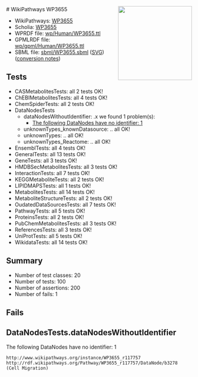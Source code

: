 <img style="float: right; width: 200px" src="../logo.png" />
# WikiPathways WP3655

* WikiPathways: [WP3655](https://identifiers.org/wikipathways:WP3655)
* Scholia: [WP3655](https://scholia.toolforge.org/wikipathways/WP3655)
* WPRDF file: [wp/Human/WP3655.ttl](../wp/Human/WP3655.ttl)
* GPMLRDF file: [wp/gpml/Human/WP3655.ttl](../wp/gpml/Human/WP3655.ttl)
* SBML file: [sbml/WP3655.sbml](../sbml/WP3655.sbml) ([SVG](../sbml/WP3655.svg)) ([conversion notes](../sbml/WP3655.txt))

## Tests
* CASMetabolitesTests: all 2 tests OK!
* ChEBIMetabolitesTests: all 4 tests OK!
* ChemSpiderTests: all 2 tests OK!
* DataNodesTests
    * dataNodesWithoutIdentifier: .x we found 1 problem(s):
        * [The following DataNodes have no identifier: 1](#d2d32fa0)
    * unknownTypes_knownDatasource: .. all OK!
    * unknownTypes: .. all OK!
    * unknownTypes_Reactome: .. all OK!
* EnsemblTests: all 4 tests OK!
* GeneralTests: all 13 tests OK!
* GeneTests: all 3 tests OK!
* HMDBSecMetabolitesTests: all 3 tests OK!
* InteractionTests: all 7 tests OK!
* KEGGMetaboliteTests: all 2 tests OK!
* LIPIDMAPSTests: all 1 tests OK!
* MetabolitesTests: all 14 tests OK!
* MetaboliteStructureTests: all 2 tests OK!
* OudatedDataSourcesTests: all 7 tests OK!
* PathwayTests: all 5 tests OK!
* ProteinsTests: all 2 tests OK!
* PubChemMetabolitesTests: all 3 tests OK!
* ReferencesTests: all 3 tests OK!
* UniProtTests: all 5 tests OK!
* WikidataTests: all 14 tests OK!


## Summary

* Number of test classes: 20
* Number of tests: 100
* Number of assertions: 200
* Number of fails: 1

## Fails

<a name="d2d32fa0" />

## DataNodesTests.dataNodesWithoutIdentifier

The following DataNodes have no identifier: 1
```
http://www.wikipathways.org/instance/WP3655_r117757 http://rdf.wikipathways.org/Pathway/WP3655_r117757/DataNode/b3278 (Cell Migration)
```


